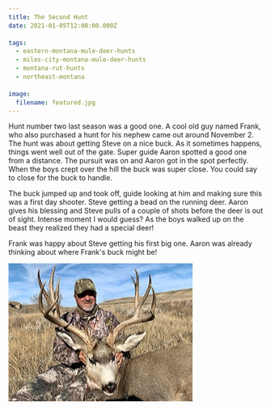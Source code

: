 ```yaml
---
title: The Second Hunt
date: 2021-01-05T12:00:00.000Z

tags:
  - eastern-montana-mule-deer-hunts
  - miles-city-montana-mule-deer-hunts
  - montana-rut-hunts
  - northeast-montana

image:
  filename: featured.jpg
---
```


Hunt number two last season was a good one. A cool old guy named Frank, who also purchased a hunt for his nephew came out around November 2. The hunt was about getting Steve on a nice buck. As it sometimes happens, things went well out of the gate. Super guide Aaron spotted a good one from a distance. The pursuit was on and Aaron got in the spot perfectly. When the boys crept over the hill the buck was super close. You could say to close for the buck to handle.

The buck jumped up and took off, guide looking at him and making sure this was a first day shooter. Steve getting a bead on the running deer. Aaron gives his blessing and Steve pulls of a couple of shots before the deer is out of sight. Intense moment I would guess? As the boys walked up on the beast they realized they had a special deer!

Frank was happy about Steve getting his first big one. Aaron was already thinking about where Frank's buck might be!

![The Second Hunt](./The-Second-Hunt-1.jpg)
